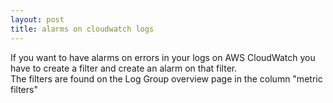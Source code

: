 ```yaml
---
layout: post
title: alarms on cloudwatch logs
---
```


If you want to have alarms on errors in your logs on AWS CloudWatch you have to create a filter and create an alarm on that filter.  
The filters are found on the Log Group overview page in the column "metric filters"
